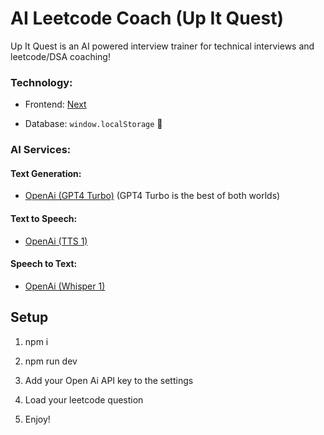 # AI Leetcode Coach (Up It Quest)

Up It Quest is an AI powered interview trainer for technical interviews and leetcode/DSA coaching!

### Technology:

- Frontend: [Next](https://nextjs.org/)

- Database: `window.localStorage` 🤡

### AI Services:

#### Text Generation:

- [OpenAi (GPT4 Turbo)](https://platform.openai.com/docs/api-reference/chat)  (GPT4 Turbo is the best of both worlds)

#### Text to Speech:
- [OpenAi (TTS 1)](https://platform.openai.com/docs/api-reference/audio/createSpeech) 

#### Speech to Text:
- [OpenAi (Whisper 1)](https://platform.openai.com/docs/api-reference/audio/createTranscription)

## Setup 

1) npm i

2) npm run dev

3) Add your Open Ai API key to the settings

4) Load your leetcode question

5) Enjoy!
